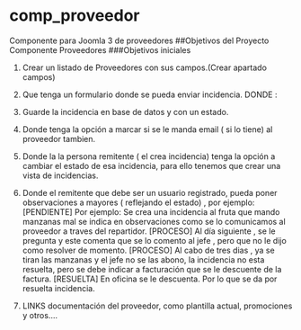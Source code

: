 # comp_proveedor
Componente para Joomla 3 de proveedores
##Objetivos del Proyecto Componente Proveedores
###Objetivos iniciales
1. Crear un listado de Proveedores con sus campos.(Crear apartado campos)
2. Que tenga un formulario donde se pueda enviar incidencia.
DONDE :
1. Guarde la incidencia en base de datos y con un estado.
2. Donde tenga la opción a marcar si se le manda email ( si lo tiene) al proveedor tambien.
3. Donde la la persona remitente ( el crea incidencia) tenga la opción a cambiar el estado de esa incidencia, para ello tenemos que crear una vista de incidencias.
4. Donde el remitente que debe ser un usuario registrado, pueda poner observaciones a mayores ( reflejando el estado) , por ejemplo:
[PENDIENTE] Por ejemplo: Se crea una incidencia al fruta que mando manzanas mal  se indica en observaciones como se lo comunicamos al proveedor a traves del repartidor.
		[PROCESO] Al día siguiente , se le pregunta y este comenta que se lo comento al 		jefe , pero que no le dijo como resolver de momento.
		[PROCESO] Al cabo de tres dias , ya se tiran las manzanas y el jefe no se las 			abono, la incidencia  no esta resuelta, pero se debe indicar a facturación que se le 		descuente de la factura.
		[RESUELTA] En oficina se le descuenta. Por lo que se da por resuelta incidencia.

3. LINKS documentación del proveedor, como plantilla actual, promociones y otros.... 


